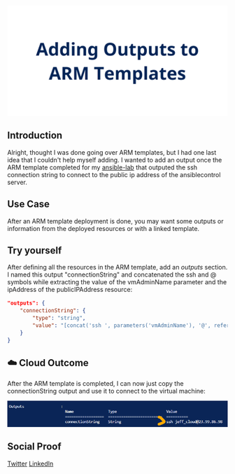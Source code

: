 ![banner](./img/banner.png)

## Introduction

Alright, thought I was done going over ARM templates, but I had one last idea that I couldn't help myself adding. I wanted to add an output once the ARM template completed for my [ansible-lab](https://github.com/jeffbrowntech/ansible-lab) that outputed the ssh connection string to connect to the public ip address of the ansiblecontrol server.

## Use Case

After an ARM template deployment is done, you may want some outputs or information from the deployed resources or with a linked template. 

## Try yourself

After defining all the resources in the ARM template, add an *outputs* section. I named this output "connectionString" and concatenated the ssh and @ symbols while extracting the value of the vmAdminName parameter and the ipAddress of the publicIPAddress resource:

```json
"outputs": {
    "connectionString": {
        "type": "string",
        "value": "[concat('ssh ', parameters('vmAdminName'), '@', reference(resourceId('Microsoft.Network/publicIPAddresses', variables('ansiblePIP'))).ipAddress)]"
    }
}
```

## ☁️ Cloud Outcome

After the ARM template is completed, I can now just copy the connectionString output and use it to connect to the virtual machine:

![arm template outputs](./img/armoutputs.png)

## Social Proof

[Twitter](link)
[LinkedIn](link)
